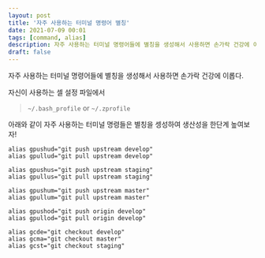 ```yaml
---
layout: post
title: '자주 사용하는 터미널 명령어 별칭'
date: 2021-07-09 00:01
tags: [command, alias]
description: 자주 사용하는 터미널 명령어들에 별칭을 생성해서 사용하면 손가락 건강에 이롭다.
draft: false
---
```


자주 사용하는 터미널 명령어들에 별칭을 생성해서 사용하면 손가락 건강에 이롭다.


자신이 사용하는 셀 설정 파일에서

> `~/.bash_profile` or `~/.zprofile`


아래와 같이 자주 사용하는 터미널 명령들은 별칭을 셍성하여 생산성을 한단계 높여보자!

```shell script
alias gpushud="git push upstream develop"
alias gpullud="git pull upstream develop"

alias gpushus="git push upstream staging"
alias gpullus="git pull upstream staging"

alias gpushum="git push upstream master"
alias gpullum="git pull upstream master"

alias gpushod="git push origin develop"
alias gpullod="git pull origin develop"

alias gcde="git checkout develop"
alias gcma="git checkout master"
alias gcst="git checkout staging"
```
